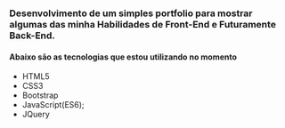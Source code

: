 ### Desenvolvimento de um simples portfolio para mostrar algumas das minha Habilidades de Front-End e Futuramente Back-End.


#### Abaixo são as tecnologias que estou utilizando no momento

* HTML5
* CSS3
* Bootstrap
* JavaScript(ES6);
* JQuery